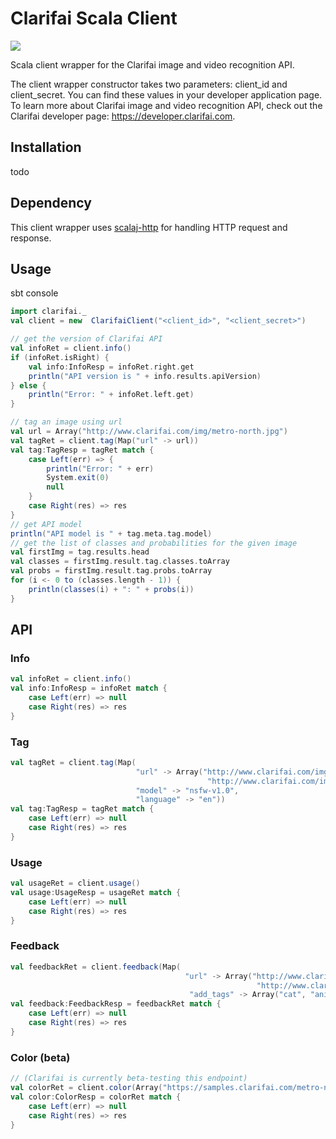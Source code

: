 # Clarifai Scala Client
[<img src="https://img.shields.io/travis/scala/scala-parser-combinators.svg"/>](https://travis-ci.org/vic317yeh/clarifai-scala)

Scala client wrapper for the Clarifai image and video recognition API.

The client wrapper constructor takes two parameters: client_id and client_secret. You can find these values in your developer application page. To learn more about Clarifai image and video recognition API, check out the Clarifai developer page: https://developer.clarifai.com.

## Installation
todo

## Dependency
This client wrapper uses [scalaj-http](https://github.com/scalaj/scalaj-http) for handling HTTP request and response.

## Usage
sbt console
```scala
import clarifai._
val client = new  ClarifaiClient("<client_id>", "<client_secret>")

// get the version of Clarifai API
val infoRet = client.info()
if (infoRet.isRight) {
	val info:InfoResp = infoRet.right.get
	println("API version is " + info.results.apiVersion)
} else {
	println("Error: " + infoRet.left.get)
}

// tag an image using url
val url = Array("http://www.clarifai.com/img/metro-north.jpg")
val tagRet = client.tag(Map("url" -> url))
val tag:TagResp = tagRet match {
	case Left(err) => {
		println("Error: " + err)
		System.exit(0)
		null
	}
	case Right(res) => res
}
// get API model
println("API model is " + tag.meta.tag.model)
// get the list of classes and probabilities for the given image
val firstImg = tag.results.head
val classes = firstImg.result.tag.classes.toArray
val probs = firstImg.result.tag.probs.toArray
for (i <- 0 to (classes.length - 1)) {
	println(classes(i) + ": " + probs(i))
}
```

## API
### Info
```scala
val infoRet = client.info()
val info:InfoResp = infoRet match {
	case Left(err) => null
	case Right(res) => res
}
```

### Tag
```scala
val tagRet = client.tag(Map(
							"url" -> Array("http://www.clarifai.com/img/metro-north.jpg",
											"http://www.clarifai.com/img/metro-north.jpg"), 
							"model" -> "nsfw-v1.0",
							"language" -> "en"))
val tag:TagResp = tagRet match {
	case Left(err) => null
	case Right(res) => res
}
```

### Usage
```scala
val usageRet = client.usage()
val usage:UsageResp = usageRet match {
	case Left(err) => null
	case Right(res) => res
}
```

### Feedback
```scala
val feedbackRet = client.feedback(Map(
									   "url" -> Array("http://www.clarifai.com/img/metro-north.jpg",
									   				   "http://www.clarifai.com/img/metro-north.jpg"),
									  	"add_tags" -> Array("cat", "animal")))
val feedback:FeedbackResp = feedbackRet match {
	case Left(err) => null
	case Right(res) => res
}
```

### Color (beta)
```scala
// (Clarifai is currently beta-testing this endpoint)
val colorRet = client.color(Array("https://samples.clarifai.com/metro-north.jpg"))
val color:ColorResp = colorRet match {
	case Left(err) => null
	case Right(res) => res
}
```
